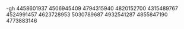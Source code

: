 -gh 4458601937 4506945409 4794315940 4820152700 4315489767 4524991457 4623728953 5030789687 4932541287 4855847190 4773883146
